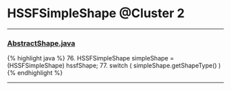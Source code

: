 # HSSFSimpleShape @Cluster 2

***

### [AbstractShape.java](https://searchcode.com/codesearch/view/15642354/)
{% highlight java %}
76. HSSFSimpleShape simpleShape = (HSSFSimpleShape) hssfShape;
77. switch ( simpleShape.getShapeType() )
{% endhighlight %}

***


